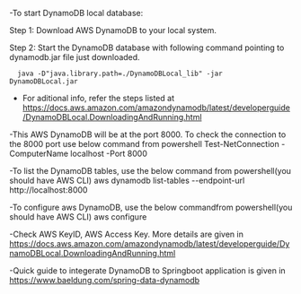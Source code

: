 -To start DynamoDB local database:

Step 1: Download AWS DynamoDB to your local system.

Step 2: Start the DynamoDB database with following command pointing to dynamodb.jar file just downloaded.

      java -D"java.library.path=./DynamoDBLocal_lib" -jar DynamoDBLocal.jar

- For aditional info, refer the steps listed at https://docs.aws.amazon.com/amazondynamodb/latest/developerguide/DynamoDBLocal.DownloadingAndRunning.html

-This AWS DynamoDB will be at the port 8000. To check the connection to the 8000 port use below command from powershell
      Test-NetConnection -ComputerName localhost -Port 8000

-To list the DynamoDB tables, use the below command from powershell(you should have AWS CLI)
      aws dynamodb list-tables --endpoint-url http://localhost:8000

-To configure aws DynamoDB, use the below commandfrom powershell(you should have AWS CLI)
      aws configure

-Check AWS KeyID, AWS Access Key. More details are given in https://docs.aws.amazon.com/amazondynamodb/latest/developerguide/DynamoDBLocal.DownloadingAndRunning.html

-Quick guide to integerate DynamoDB to Springboot application is given in https://www.baeldung.com/spring-data-dynamodb
      
